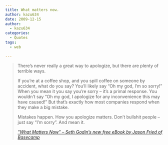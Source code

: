 ```yaml
---
title: What matters now.
author: kazu634
date: 2009-12-15
author:
  - kazu634
categories:
  - Quotes
tags:
  - web

---
```

<div class="section">
<blockquote title="”What Matters Now” - Seth Godin’s new free eBook by Jason Fried of Basecamp" cite="http://37signals.com/svn/posts/2058-what-matters-now-seth-godins-new-free-ebook">
<p>
      There&#8217;s never really a great way to apologize, but there are plenty of terrible ways.
</p>
    
<p>
      If you&#8217;re at a coffee shop, and you spill coffee on someone by accident, what do you say? You&#8217;ll likely say &#8220;Oh my god, I&#8217;m so sorry!&#8221; When you mean it you say you&#8217;re sorry &#8211; it&#8217;s a primal response. You wouldn&#8217;t say &#8220;Oh my god, I apologize for any inconvenience this may have caused!&#8221; But that&#8217;s exactly how most companies respond when they make a big mistake.
</p>
    
<p>
      Mistakes happen. How you apologize matters. Don&#8217;t bullshit people &#8211; just say &#8220;I&#8217;m sorry&#8221;. And mean it.
</p>
    
<p>
<cite><a href="http://37signals.com/svn/posts/2058-what-matters-now-seth-godins-new-free-ebook" onclick="__gaTracker('send', 'event', 'outbound-article', 'http://37signals.com/svn/posts/2058-what-matters-now-seth-godins-new-free-ebook', '”What Matters Now” &#8211; Seth Godin’s new free eBook by Jason Fried of Basecamp');" target="_blank">”What Matters Now” &#8211; Seth Godin’s new free eBook by Jason Fried of Basecamp</a></cite>
</p>
</blockquote>
</div>
